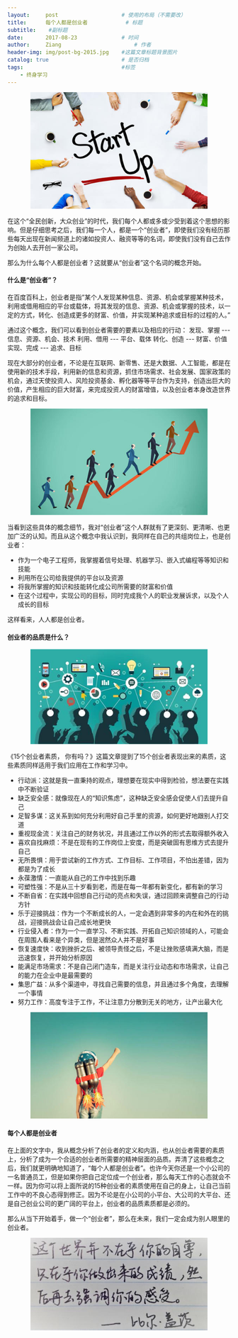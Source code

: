 ```yaml
---
layout:     post   				    # 使用的布局（不需要改）
title:      每个人都是创业者 			# 标题 
subtitle:    #副标题
date:       2017-08-23 				# 时间
author:     Ziang 						# 作者
header-img: img/post-bg-2015.jpg 	#这篇文章标题背景图片
catalog: true 						# 是否归档
tags:								#标签
    - 终身学习
---
```


<p align="center">
    <img src="/img/每个人都是创业者/1.jpg" alt="drawing" width="400"/>
</p>

在这个“全民创新，大众创业”的时代，我们每个人都或多或少受到着这个思想的影响。但是仔细思考之后，我们每一个人，都是一个“创业者”，即使我们没有经历那些每天出现在新闻频道上的诸如投资人、融资等等的名词，即使我们没有自己去作为创始人去开创一家公司。

那么为什么每个人都是创业者？这就要从“创业者”这个名词的概念开始。

#### 什么是“创业者”？

在百度百科上，创业者是指”某个人发现某种信息、资源、机会或掌握某种技术，利用或借用相应的平台或载体，将其发现的信息、资源、机会或掌握的技术，以一定的方式，转化、创造成更多的财富、价值，并实现某种追求或目标的过程的人。”

通过这个概念，我们可以看到创业者需要的要素以及相应的行动：
发现、掌握 --- 信息、资源、机会、技术
利用、借用 --- 平台、载体
转化、创造 --- 财富、价值
实现、完成 --- 追求、目标

现在大部分的创业者，不论是在互联网、新零售、还是大数据、人工智能，都是在使用新的技术手段，利用新的信息和资源，抓住市场需求、社会发展、国家政策的机会，通过天使投资人、风险投资基金、孵化器等等平台作为支持，创造出巨大的价值，产生相应的巨大财富，来完成投资人的财富增值，以及创业者本身改造世界的追求和目标。


<p align="center">
    <img src="/img/每个人都是创业者/2.jpg" alt="drawing" width="400"/>
</p>

当看到这些具体的概念细节，我对“创业者”这个人群就有了更深刻、更清晰、也更加广泛的认知。而且从这个概念中我认识到，我同样在自己的共组岗位上，也是创业者：
* 作为一个电子工程师，我掌握着信号处理、机器学习、嵌入式编程等等知识和技能
* 利用所在公司给我提供的平台以及资源
* 将我所掌握的知识和技能转化成公司所需要的财富和价值
* 在这个过程中，实现公司的目标，同时完成我个人的职业发展诉求，以及个人成长的目标

这样看来，人人都是创业者。

#### 创业者的品质是什么？


<p align="center">
    <img src="/img/每个人都是创业者/3.jpg" alt="drawing" width="400"/>
</p>

《15个创业者素质， 你有吗？》这篇文章提到了15个创业者表现出来的素质，这些素质同样适用于我们应用在工作和学习中。

* 行动派：这就是我一直秉持的观点，理想要在现实中得到检验，想法要在实践中不断验证
* 缺乏安全感：就像现在人的“知识焦虑”，这种缺乏安全感会促使人们去提升自己
* 足智多谋：这关系到如何充分利用好自己手里的资源，如何更好地跟别人打交道
* 重视现金流：关注自己的财务状况，并且通过工作以外的形式去取得额外收入
* 喜欢自找麻烦：不是在现有的工作岗位上安度，而是突破固有思维方式去提升自己
* 无所畏惧：用于尝试新的工作方式、工作目标、工作项目，不怕出差错，因为都是为了成长
* 永葆激情：一直能从自己的工作中找到乐趣
* 可塑性强：不是从三十岁看到老，而是在每一年都有新变化，都有新的学习
* 不断自省：在实践中回想自己行动的亮点和失误，通过回顾来调整自己的行动方针
* 乐于迎接挑战：作为一个不断成长的人，一定会遇到非常多的内在和外在的挑战，迎接挑战会让自己成长地更快
* 行业侵入者：作为一个一直学习、不断实践、开拓自己知识领域的人，可能会在周围人看来是个异类，但是泯然众人并不是好事
* 恢复速度快：收到挫折之后、被领导责怪之后，不是让挫败感填满大脑，而是迅速恢复，并开始分析原因
* 能满足市场需求：不是自己闭门造车，而是关注行业动态和市场需求，让自己的能力在企业中是最需要的
* 集思广益：从多个渠道中，寻找自己需要的信息，并且通过多个角度，去理解一个事情
* 努力工作：高度专注于工作，不让注意力分散到无关的地方，让产出最大化


<p align="center">
    <img src="/img/每个人都是创业者/4.jpg" alt="drawing" width="400"/>
</p>

#### 每个人都是创业者

在上面的文字中，我从概念分析了创业者的定义和内涵，也从创业者需要的素质上，分析了成为一个合适的创业者所需要的精神层面的品质。弄清了这些概念之后，我们就更明确地知道了，“每个人都是创业者”。也许今天你还是一个小公司的一名普通员工，但是如果你把自己定位成一个创业者，那么每天工作的心态就会不一样。因为你可以将上面所说的15种创业者的素质使用在自己的身上，让自己当前工作中的不良心态得到修正。因为不论是在小公司的小平台、大公司的大平台、还是自己创业公司的更广阔的平台上，创业者的品质素质都是必须的。

那么从当下开始着手，做一个“创业者”，那么在未来，我们一定会成为别人眼里的创业者。


<p align="center">
    <img src="/img/每个人都是创业者/5.jpg" alt="drawing" width="400"/>
</p>
